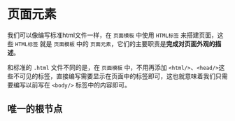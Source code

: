 # 页面元素

我们可以像编写标准html文件一样，在 ```页面模板``` 中使用 ```HTML标签``` 来搭建页面，这些 ```HTML标签``` 就是 ```页面模板``` 中的 ```页面元素```，它们的主要职责是**完成对页面外观的描述**。

和标准的 ```.html``` 文件不同的是，在 ```页面模板``` 中，不用再添加 ```<html/>```、```<head/>```这些不可见的标签，直接编写需要显示在页面中的标签即可，这也就意味着我们只需要编写以前写在 ```<body/>``` 标签中的内容即可。

## 唯一的根节点


